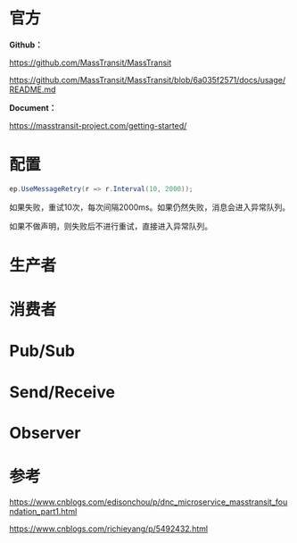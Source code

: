 # 官方

**Github：**

<https://github.com/MassTransit/MassTransit>

<https://github.com/MassTransit/MassTransit/blob/6a035f2571/docs/usage/README.md>

**Document：**

<https://masstransit-project.com/getting-started/>



# 配置

```c#
ep.UseMessageRetry(r => r.Interval(10, 2000));
```

如果失败，重试10次，每次间隔2000ms。如果仍然失败，消息会进入异常队列。

如果不做声明，则失败后不进行重试，直接进入异常队列。







# 生产者







# 消费者





# Pub/Sub





# Send/Receive



# Observer





# 参考

<https://www.cnblogs.com/edisonchou/p/dnc_microservice_masstransit_foundation_part1.html>

<https://www.cnblogs.com/richieyang/p/5492432.html>